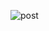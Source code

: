 ![post](http://img1.reactor.cc/pics/post/%D1%81%D0%B4%D0%B5%D0%BB%D0%B0%D0%BB-%D1%81%D0%B0%D0%BC-%D0%B3%D0%B8%D1%84%D0%BA%D0%B8-artist-Roman-Nechaev-5821671.gif)
